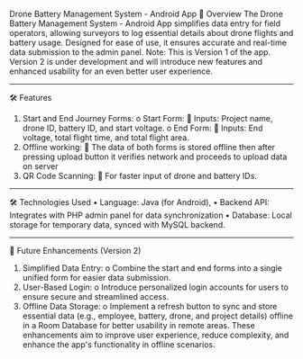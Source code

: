 Drone Battery Management System - Android App
📘 Overview
The Drone Battery Management System - Android App simplifies data entry for field operators, allowing surveyors to log essential details about drone flights and battery usage. Designed for ease of use, it ensures accurate and real-time data submission to the admin panel.
Note: This is Version 1 of the app. Version 2 is under development and will introduce new features and enhanced usability for an even better user experience.
________________________________________
🛠️ Features
1.	Start and End Journey Forms:
o	Start Form:
	Inputs: Project name, drone ID, battery ID, and start voltage.
o	End Form:
	Inputs: End voltage, total flight time, and total flight area.
2.	Offline working:
	The data of both forms is stored offline then after pressing upload button it verifies network and proceeds to upload data on server
3.	QR Code Scanning: 
	For faster input of drone and battery IDs.
________________________________________
🛠️ Technologies Used
•	Language: Java (for Android), 
•	Backend API: Integrates with PHP admin panel for data synchronization
•	Database: Local storage for temporary data, synced with MySQL backend.
________________________________________
🚀 Future Enhancements (Version 2)
1.	Simplified Data Entry:
o	Combine the start and end forms into a single unified form for easier data submission.
2.	User-Based Login:
o	Introduce personalized login accounts for users to ensure secure and streamlined access.
3.	Offline Data Storage:
o	Implement a refresh button to sync and store essential data (e.g., employee, battery, drone, and project details) offline in a Room Database for better usability in remote areas.
These enhancements aim to improve user experience, reduce complexity, and enhance the app's functionality in offline scenarios.
